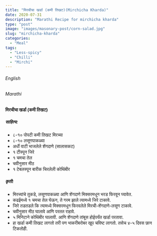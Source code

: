 ```yaml
---
title: "मिरचीचा खर्डा (कमी तिखट)(Mirchicha Kharda)"
date: 2020-07-31
description: "Marathi Recipe for mirchicha kharda"
type: "post"
image: "images/masonary-post/corn-salad.jpg"
slug: "mirchicha-kharda"
categories: 
  - "Meal"
tags:
  - "Less-spicy"
  - "Chilli"
  - "Mirchi"
---
```


###### English






###### Marathi


#### मिरचीचा खर्डा (कमी तिखट)

##### साहित्य:

- ८-१० पोपटी कमी तिखट मिरच्या 
- ८-१० लसूणपाकळ्या 
- अर्धी वाटी भाजलेले शेंगदाणे (सालासकट)
- १ टीस्पून जिरे 
- १ चमचा तेल 
- चवीनुसार मीठ 
- १ टेबलस्पून बारीक चिरलेली कोथिंबीर 


##### कृती: 


- मिरच्यांचे तुकडे, लसूणपाकळ्या आणि शेंगदाणे मिक्सरमधून भरड फिरवून घ्यावेत. 
- कढईमध्ये १ चमचा तेल घेऊन, ते गरम झाले त्यामध्ये जिरे टाकावे. 
- जिरे तडतडले कि त्यामध्ये मिक्सरमधून फिरवलेले मिरची-शेंगदाणे-लसूण टाकावे. 
- चवीनुसार मीठ घालावे आणि परतत राहावे. 
- ५ मिनिटाने कोथिंबीर घालावी. आणि शेंगदाणे तांबूस होईपर्यंत खर्डा परतावा. 
- हा खर्डा कमी तिखट लागतो तरी पण भाकरीबरोबर खूप चविष्ट लागतो. तसेच ४-५ दिवस छान टिकतोही. 

